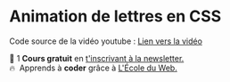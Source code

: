 # Animation de lettres en CSS

Code source de la vidéo youtube : [Lien vers la vidéo](https://www.youtube.com/watch?v=4p8xTWzNvdo)

🚀 1 **Cours gratuit** en [t'inscrivant à la newsletter.](https://www.le-designer-du-web.com/news) <br>
🔥  &nbsp;Apprends à **coder** grâce à [L'École du Web.](https://ecole-du-web.net/)


